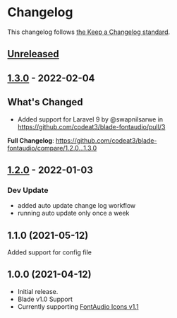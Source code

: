 # Changelog

This changelog follows [the Keep a Changelog standard](https://keepachangelog.com).

## [Unreleased](https://github.com/codeat3/blade-fontaudio/compare/1.3.0...HEAD)

## [1.3.0](https://github.com/codeat3/blade-fontaudio/compare/1.2.0...1.3.0) - 2022-02-04

## What's Changed

- Added support for Laravel 9 by @swapnilsarwe in https://github.com/codeat3/blade-fontaudio/pull/3

**Full Changelog**: https://github.com/codeat3/blade-fontaudio/compare/1.2.0...1.3.0

## [1.2.0](https://github.com/codeat3/blade-fontaudio/compare/1.1.0...1.2.0) - 2022-01-03

### Dev Update

- added auto update change log workflow
- running auto update only once a week

## 1.1.0 (2021-05-12)

Added support for config file

## 1.0.0 (2021-04-12)

- Initial release.
- Blade v1.0 Support
- Currently supporting [FontAudio Icons v1.1](https://github.com/fefanto/fontaudio/releases/tag/1.1)
